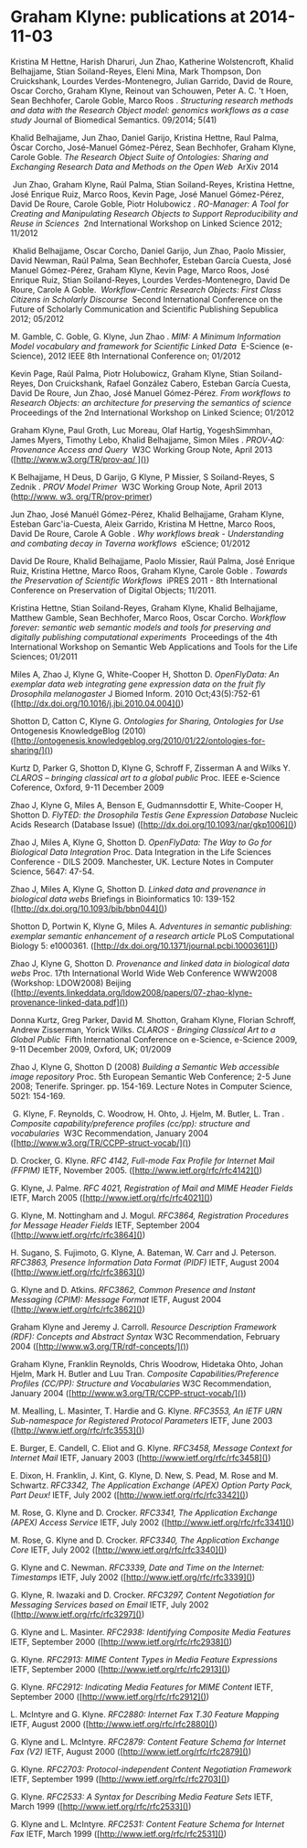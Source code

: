 # Graham Klyne: publications at 2014-11-03

Kristina M Hettne, Harish Dharuri, Jun Zhao, Katherine Wolstencroft, Khalid Belhajjame, Stian Soiland-Reyes, Eleni Mina, Mark Thompson, Don Cruickshank, Lourdes Verdes-Montenegro, Julian Garrido, David de Roure, Oscar Corcho, Graham Klyne, Reinout van Schouwen, Peter A. C. 't Hoen, Sean Bechhofer, Carole Goble, Marco Roos .
_Structuring research methods and data with the Research Object model: genomics workflows as a case study_
Journal of Biomedical Semantics. 09/2014; 5(41) 

Khalid Belhajjame, Jun Zhao, Daniel Garijo, Kristina Hettne, Raul Palma, Óscar Corcho, José-Manuel Gómez-Pérez, Sean Bechhofer, Graham Klyne, Carole Goble.
_The Research Object Suite of Ontologies: Sharing and Exchanging Research Data and Methods on the Open Web_
 ArXiv 2014 

 Jun Zhao, Graham Klyne, Raúl Palma, Stian Soiland-Reyes, Kristina Hettne, José Enrique Ruiz, Marco Roos, Kevin Page, José Manuel Gómez-Pérez, David De Roure, Carole Goble, Piotr Holubowicz .
_RO-Manager: A Tool for Creating and Manipulating Research Objects to Support Reproducibility and Reuse in Sciences_ 
2nd International Workshop on Linked Science 2012; 11/2012

 Khalid Belhajjame, Oscar Corcho, Daniel Garijo, Jun Zhao, Paolo Missier, David Newman, Raúl Palma, Sean Bechhofer, Esteban García Cuesta, José Manuel Gómez-Pérez, Graham Klyne, Kevin Page, Marco Roos, José Enrique Ruiz, Stian Soiland-Reyes, Lourdes Verdes-Montenegro, David De Roure, Carole A Goble.
 _Workflow-Centric Research Objects: First Class Citizens in Scholarly Discourse_ 
Second International Conference on the Future of Scholarly Communication and Scientific Publishing
Sepublica 2012; 05/2012  

M. Gamble, C. Goble, G. Klyne, Jun Zhao .
_MIM: A Minimum Information Model vocabulary and framework for Scientific Linked Data_ 
E-Science (e-Science), 2012 IEEE 8th International Conference on; 01/2012

Kevin Page, Raúl Palma, Piotr Holubowicz, Graham Klyne, Stian Soiland-Reyes, Don Cruickshank, Rafael González Cabero, Esteban García Cuesta, David De Roure, Jun Zhao, José Manuel Gómez-Pérez.
_From workflows to Research Objects: an architecture for preserving the semantics of science_ 
Proceedings of the 2nd International Workshop on Linked Science; 01/2012 

Graham Klyne, Paul Groth, Luc Moreau, Olaf Hartig, YogeshSimmhan, James Myers, Timothy Lebo, Khalid Belhajjame, Simon Miles .
_PROV-AQ: Provenance Access and Query_ 
W3C Working Group Note, April 2013
([http://www.w3.org/TR/prov-aq/ ]())

K Belhajjame, H Deus, D Garijo, G Klyne, P Missier, S Soiland-Reyes, S Zednik .
_PROV Model Primer_ 
W3C Working Group Note, April 2013 
([http://www. w3. org/TR/prov-primer]())

Jun Zhao, José Manuél Gómez-Pérez, Khalid Belhajjame, Graham Klyne, Esteban Garc'ia-Cuesta, Aleix Garrido, Kristina M Hettne, Marco Roos, David De Roure, Carole A Goble .
_Why workflows break - Understanding and combating decay in Taverna workflows_
 eScience; 01/2012 

David De Roure, Khalid Belhajjame, Paolo Missier, Raúl Palma, José Enrique Ruiz, Kristina Hettne, Marco Roos, Graham Klyne, Carole Goble .
_Towards the Preservation of Scientific Workflows_ 
iPRES 2011 - 8th International Conference on Preservation of Digital Objects; 11/2011. 

Kristina Hettne, Stian Soiland-Reyes, Graham Klyne, Khalid Belhajjame, Matthew Gamble, Sean Bechhofer, Marco Roos, Oscar Corcho.
_Workflow forever: semantic web semantic models and tools for preserving and digitally publishing computational experiments_ 
Proceedings of the 4th International Workshop on Semantic Web Applications and Tools for the Life Sciences; 01/2011 

Miles A, Zhao J, Klyne G, White-Cooper H, Shotton D.
_OpenFlyData: An exemplar data web integrating gene expression data on the fruit fly Drosophila melanogaster_
J Biomed Inform. 2010 Oct;43(5):752-61
([http://dx.doi.org/10.1016/j.jbi.2010.04.004]())

Shotton D, Catton C, Klyne G.
_Ontologies for Sharing, Ontologies for Use_
Ontogenesis KnowledgeBlog (2010)
([http://ontogenesis.knowledgeblog.org/2010/01/22/ontologies-for-sharing/]())

Kurtz D, Parker G, Shotton D, Klyne G, Schroff F, Zisserman A and Wilks Y.
_CLAROS – bringing classical art to a global public_
Proc. IEEE e-Science Coference, Oxford, 9-11 December 2009

Zhao J, Klyne G, Miles A, Benson E, Gudmannsdottir E, White-Cooper H, Shotton D.
_FlyTED: the Drosophila Testis Gene Expression Database_
Nucleic Acids Research  (Database Issue)
([http://dx.doi.org/10.1093/nar/gkp1006]())

Zhao J, Miles A, Klyne G, Shotton D.
_OpenFlyData: The Way to Go for Biological Data Integration_
Proc. Data Integration in the Life Sciences Conference - DILS 2009. Manchester, UK. Lecture Notes in Computer Science, 5647: 47-54.

Zhao J, Miles A, Klyne G, Shotton D.
_Linked data and provenance in biological data webs_
Briefings in Bioinformatics 10: 139-152
([http://dx.doi.org/10.1093/bib/bbn044]())

Shotton D, Portwin K, Klyne G, Miles A.
_Adventures in semantic publishing: exemplar semantic enhancement of a research article_
PLoS Computational Biology 5: e1000361.
([http://dx.doi.org/10.1371/journal.pcbi.1000361]())

Zhao J, Klyne G, Shotton D.
_Provenance and linked data in biological data webs_
Proc. 17th International World Wide Web Conference WWW2008 (Workshop: LDOW2008) Beijing
([http://events.linkeddata.org/ldow2008/papers/07-zhao-klyne-provenance-linked-data.pdf]())

Donna Kurtz, Greg Parker, David M. Shotton, Graham Klyne, Florian Schroff, Andrew Zisserman, Yorick Wilks.
_CLAROS - Bringing Classical Art to a Global Public_ 
Fifth International Conference on e-Science, e-Science 2009, 9-11 December 2009, Oxford, UK; 01/2009  

Zhao J, Klyne G, Shotton D (2008)
_Building a Semantic Web accessible image repository_
Proc. 5th European Semantic Web Conference; 2-5 June 2008; Tenerife. Springer. pp. 154-169.  Lecture Notes in Computer Science, 5021: 154-169.

 G. Klyne, F. Reynolds, C. Woodrow, H. Ohto, J. Hjelm, M. Butler, L. Tran .
_Composite capability/preference profiles (cc/pp): structure and vocabularies_
 W3C Recommendation, January 2004 
([http://www.w3.org/TR/CCPP-struct-vocab/]())

D. Crocker, G. Klyne.
_RFC 4142, Full-mode Fax Profile for Internet Mail (FFPIM)_
IETF, November 2005.
([http://www.ietf.org/rfc/rfc4142]())

G. Klyne, J. Palme.
_RFC 4021, Registration of Mail and MIME Header Fields_
IETF, March 2005
([http://www.ietf.org/rfc/rfc4021]())

G. Klyne, M. Nottingham and J. Mogul.
_RFC3864, Registration Procedures for Message Header Fields_
IETF, September 2004
([http://www.ietf.org/rfc/rfc3864]())

H. Sugano, S. Fujimoto, G. Klyne, A. Bateman, W. Carr and J. Peterson.
_RFC3863, Presence Information Data Format (PIDF)_
IETF, August 2004
([http://www.ietf.org/rfc/rfc3863]())

G. Klyne and D. Atkins.
_RFC3862, Common Presence and Instant Messaging (CPIM): Message Format_
IETF, August 2004
([http://www.ietf.org/rfc/rfc3862]())

Graham Klyne and Jeremy J. Carroll.
_Resource Description Framework (RDF): Concepts and Abstract Syntax_
W3C Recommendation, February 2004
([http://www.w3.org/TR/rdf-concepts/]())

Graham Klyne, Franklin Reynolds, Chris Woodrow, Hidetaka Ohto, Johan Hjelm, Mark H. Butler and Luu Tran.
_Composite Capabilities/Preference Profiles (CC/PP): Structure and Vocabularies_
W3C Recommendation, January 2004
([http://www.w3.org/TR/CCPP-struct-vocab/]())

M. Mealling, L. Masinter, T. Hardie and G. Klyne.
_RFC3553, An IETF URN Sub-namespace for Registered Protocol Parameters_
IETF, June 2003
([http://www.ietf.org/rfc/rfc3553]())

E. Burger, E. Candell, C. Eliot and G. Klyne.
_RFC3458, Message Context for Internet Mail_
IETF, January 2003
([http://www.ietf.org/rfc/rfc3458]())

E. Dixon, H. Franklin, J. Kint, G. Klyne, D. New, S. Pead, M. Rose and M. Schwartz.
_RFC3342, The Application Exchange (APEX) Option Party Pack, Part Deux!_
IETF, July 2002
([http://www.ietf.org/rfc/rfc3342]())

M. Rose, G. Klyne and D. Crocker.
_RFC3341, The Application Exchange (APEX) Access Service_
IETF, July 2002
([http://www.ietf.org/rfc/rfc3341]())

M. Rose, G. Klyne and D. Crocker.
_RFC3340, The Application Exchange Core_
IETF, July 2002
([http://www.ietf.org/rfc/rfc3340]())

G. Klyne and C. Newman.
_RFC3339, Date and Time on the Internet: Timestamps_
IETF, July 2002
([http://www.ietf.org/rfc/rfc3339]())

G. Klyne, R. Iwazaki and D. Crocker.
_RFC3297, Content Negotiation for Messaging Services based on Email_
IETF, July 2002
([http://www.ietf.org/rfc/rfc3297]())

G. Klyne and L. Masinter.
_RFC2938: Identifying Composite Media Features_
IETF, September 2000
([http://www.ietf.org/rfc/rfc2938]())

G. Klyne.
_RFC2913: MIME Content Types in Media Feature Expressions_
IETF, September 2000
([http://www.ietf.org/rfc/rfc2913]())

G. Klyne.
_RFC2912: Indicating Media Features for MIME Content_
IETF, September 2000
([http://www.ietf.org/rfc/rfc2912]())

L. McIntyre and G. Klyne.
_RFC2880: Internet Fax T.30 Feature Mapping_
IETF, August 2000
([http://www.ietf.org/rfc/rfc2880]())

G. Klyne and L. McIntyre.
_RFC2879: Content Feature Schema for Internet Fax (V2)_
IETF, August 2000
([http://www.ietf.org/rfc/rfc2879]())

G. Klyne.
_RFC2703: Protocol-independent Content Negotiation Framework_
IETF, September 1999
([http://www.ietf.org/rfc/rfc2703]())

G. Klyne.
_RFC2533: A Syntax for Describing Media Feature Sets_
IETF, March 1999
([http://www.ietf.org/rfc/rfc2533]())

G. Klyne and L. McIntyre.
_RFC2531: Content Feature Schema for Internet Fax_
IETF, March 1999
([http://www.ietf.org/rfc/rfc2531]())

